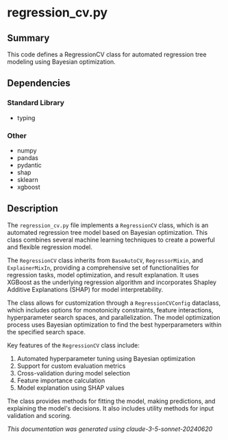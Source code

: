 # regression_cv.py

## Summary
This code defines a RegressionCV class for automated regression tree modeling using Bayesian optimization.

## Dependencies

### Standard Library
- typing

### Other
- numpy
- pandas
- pydantic
- shap
- sklearn
- xgboost

## Description

The `regression_cv.py` file implements a `RegressionCV` class, which is an automated regression tree model based on Bayesian optimization. This class combines several machine learning techniques to create a powerful and flexible regression model.

The `RegressionCV` class inherits from `BaseAutoCV`, `RegressorMixin`, and `ExplainerMixIn`, providing a comprehensive set of functionalities for regression tasks, model optimization, and result explanation. It uses XGBoost as the underlying regression algorithm and incorporates Shapley Additive Explanations (SHAP) for model interpretability.

The class allows for customization through a `RegressionCVConfig` dataclass, which includes options for monotonicity constraints, feature interactions, hyperparameter search spaces, and parallelization. The model optimization process uses Bayesian optimization to find the best hyperparameters within the specified search space.

Key features of the `RegressionCV` class include:
1. Automated hyperparameter tuning using Bayesian optimization
2. Support for custom evaluation metrics
3. Cross-validation during model selection
4. Feature importance calculation
5. Model explanation using SHAP values

The class provides methods for fitting the model, making predictions, and explaining the model's decisions. It also includes utility methods for input validation and scoring.

*This documentation was generated using claude-3-5-sonnet-20240620*

